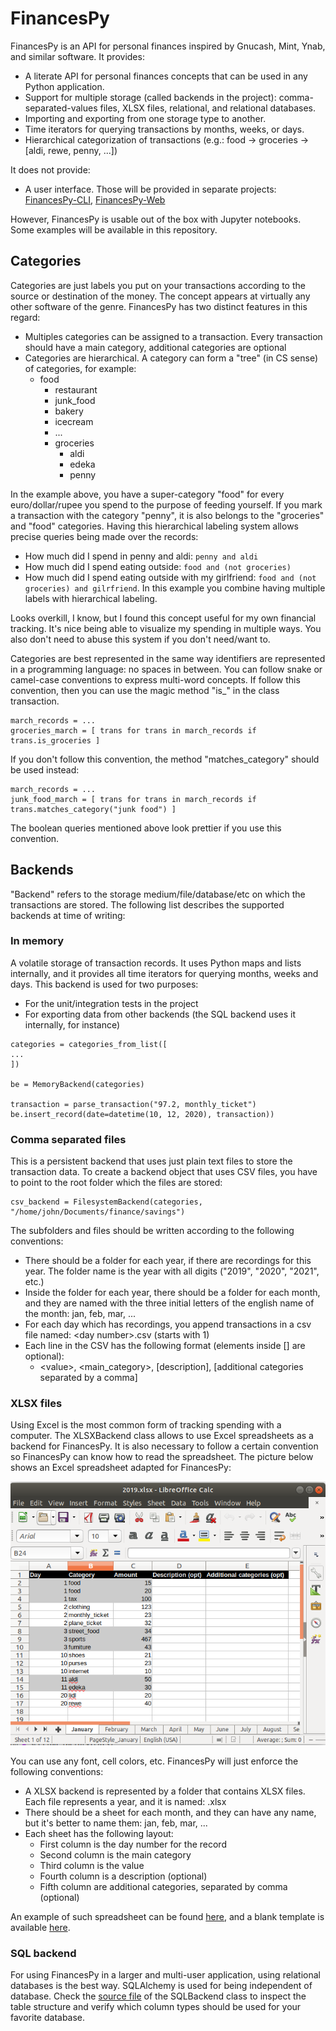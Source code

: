 # FinancesPy

FinancesPy is an API for personal finances inspired by Gnucash, Mint, Ynab, and similar software. It provides:

* A literate API for personal finances concepts that can be used in any Python application.
* Support for multiple storage (called backends in the project): comma-separated-values files, XLSX files, relational, and relational databases.
* Importing and exporting from one storage type to another.
* Time iterators for querying transactions by months, weeks, or days.
* Hierarchical categorization of transactions (e.g.: food -> groceries -> [aldi, rewe, penny, ...])

It does not provide:

* A user interface. Those will be provided in separate projects: [FinancesPy-CLI](https://github.com/danilomo/FinancesPy-CLI), [FinancesPy-Web](https://github.com/danilomo/FinancesPy-Web)

However, FinancesPy is usable out of the box with Jupyter notebooks. Some examples will be available in this repository.

## Categories

Categories are just labels you put on your transactions according to the source or destination of the money. The concept
appears at virtually any other software of the genre. FinancesPy has two distinct features in this regard:

* Multiples categories can be assigned to a transaction. Every transaction should have a main category, additional categories
  are optional
* Categories are hierarchical. A category can form a "tree" (in CS sense) of categories, for example:
    * food
        * restaurant
        * junk_food
        * bakery
        * icecream
        * ...
        * groceries
            * aldi
            * edeka
            * penny

In the example above, you have a super-category "food" for every euro/dollar/rupee you spend to the purpose of feeding yourself.
If you mark a transaction with the category "penny", it is also belongs to the "groceries" and "food" categories.
Having this hierarchical labeling system allows precise queries being made over the records:

* How much did I spend in penny and aldi: ```penny and aldi```
* How much did I spend eating outside: ```food and (not groceries)```
* How much did I spend eating outside with my girlfriend: ```food and (not groceries) and gilrfriend```. In this example you
combine having multiple labels with hierarchical labeling.
  
Looks overkill, I know, but I found this concept useful for my own financial tracking. It's nice being able to visualize
my spending in multiple ways. You also don't need to abuse this system if you don't need/want to.

Categories are best represented in the same way identifiers are represented in a programming language: no spaces in between.
You can follow snake or camel-case conventions to express multi-word concepts. If follow this convention, then you can use the magic
method "is_<something>" in the class transaction.

```
march_records = ...
groceries_march = [ trans for trans in march_records if trans.is_groceries ]
```

If you don't follow this convention, the method "matches_category" should be used instead:

```
march_records = ...
junk_food_march = [ trans for trans in march_records if trans.matches_category("junk food") ]
```

The boolean queries mentioned above look prettier if you use this convention.

## Backends

"Backend" refers to the storage medium/file/database/etc on which the transactions are stored. The following list describes the supported backends at time of writing:

### In memory

A volatile storage of transaction records. It uses Python maps and lists internally, and it provides all time iterators
for querying months, weeks and days. This backend is used for two purposes:

* For the unit/integration tests in the project
* For exporting data from other backends (the SQL backend uses it internally, for instance)

```
categories = categories_from_list([
...
])

be = MemoryBackend(categories)

transaction = parse_transaction("97.2, monthly_ticket")
be.insert_record(date=datetime(10, 12, 2020), transaction))
```

### Comma separated files

This is a persistent backend that uses just plain text files to store the transaction data. To create a backend object
that uses CSV files, you have to point to the root folder which the files are stored:

```
csv_backend = FilesystemBackend(categories, "/home/john/Documents/finance/savings")
```

The subfolders and files should be written according to the following conventions:

* There should be a folder for each year, if there are recordings for this year. The folder name is the year with all digits
  ("2019", "2020", "2021", etc.)
* Inside the folder for each year, there should be a folder for each month, and they are named with the three initial letters
of the english name of the month: jan, feb, mar, ...
* For each day which has recordings, you append transactions in a csv file named: \<day number\>.csv (starts with 1)
* Each line in the CSV has the following format (elements inside \[\] are optional):
    * \<value\>, \<main_category\>, \[description\], \[additional categories separated by a comma\]

### XLSX files

Using Excel is the most common form of tracking spending with a computer. The XLSXBackend class allows to use Excel spreadsheets
as a backend for FinancesPy. It is also necessary to follow a certain convention so FinancesPy can know how to read the 
spreadsheet. The picture below shows an Excel spreadsheet adapted for FinancesPy:

![alt text](https://raw.githubusercontent.com/danilomo/FinancesPy/master/.github/screenshot_libreofficecalc.png)

You can use any font, cell colors, etc. FinancesPy will just enforce the following conventions:

* A XLSX backend is represented by a folder that contains XLSX files. Each file represents a year, and it is named: <year>.xlsx
* There should be a sheet for each month, and they can have any name, but it's better to name them: jan, feb, mar, ...
* Each sheet has the following layout:
    * First column is the day number for the record
    * Second column is the main category
    * Third column is the value
    * Fourth column is a description (optional)
    * Fifth column are additional categories, separated by comma (optional)
    
An example of such spreadsheet can be found [here](https://raw.githubusercontent.com/danilomo/FinancesPy/master/tests/resources/finances/2019.xlsx), and a blank template is available [here](https://raw.githubusercontent.com/danilomo/FinancesPy/master/.github/template.xlsx). 

### SQL backend

For using FinancesPy in a larger and multi-user application, using relational databases is the best way. SQLAlchemy is 
used for being independent of database. Check the [source file](https://github.com/danilomo/FinancesPy/blob/master/financespy/sql_backend.py) of the SQLBackend class to inspect the table structure 
and verify which  column types should be used for your favorite database.
